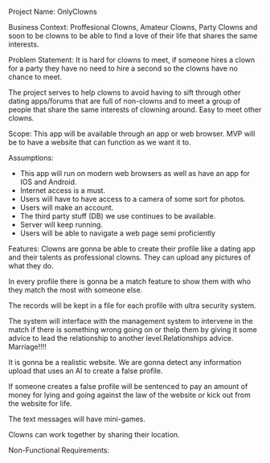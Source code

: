 Project Name: OnlyClowns

Business Context: Proffesional Clowns, Amateur Clowns, Party Clowns and soon to be clowns to be able to find a love of their life that shares the same interests.

Problem Statement: It is hard for clowns to meet, if someone hires a clown for a party they have no need to hire a second so the clowns have no chance to meet.

The project serves to help clowns to avoid having to sift through other dating apps/forums that are full of non-clowns and to meet a group of people that share the same interests of clowning around. Easy to meet other clowns.

Scope: This app will be available through an app or web browser. MVP will be to have a website that can function as we want it to.

Assumptions: 
* This app will run on modern web browsers as well as have an app for IOS and Android.
* Internet access is a must.
* Users will have to have access to a camera of some sort for photos.
* Users will make an account.
* The third party stuff (DB) we use continues to be available.
* Server will keep running.
* Users will be able to navigate a web page semi proficiently

Features: 
Clowns are gonna be able to create their profile like a dating app and their talents as professional clowns. They can upload any pictures of what they do.

In every profile there is gonna be a match feature to show them with who they match the most with someone else.

The records will be kept in a file for each profile with ultra security system.

The system will interface with the management system to intervene in the match if there is something wrong going on or thelp them by giving it some advice to lead the relationship to another level.Relationships advice. Marriage!!!!

It is gonna be a realistic website. We are gonna detect any information upload that uses an AI to create a false profile.

If someone creates a false profile will be sentenced to pay an amount of money for lying and going against the law of the website or kick out from the website for life.

The text messages will have mini-games.

Clowns can work together by sharing their location.


Non-Functional Requirements: 
